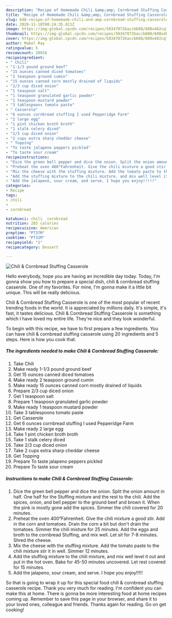 ```yaml
---
description: "Recipe of Homemade Chili &amp;amp; Cornbread Stuffing Casserole"
title: "Recipe of Homemade Chili &amp;amp; Cornbread Stuffing Casserole"
slug: 648-recipe-of-homemade-chili-and-amp-cornbread-stuffing-casserole
date: 2020-11-18T00:24:35.811Z
image: https://img-global.cpcdn.com/recipes/50347872baccb608/680x482cq70/chili-cornbread-stuffing-casserole-recipe-main-photo.jpg
thumbnail: https://img-global.cpcdn.com/recipes/50347872baccb608/680x482cq70/chili-cornbread-stuffing-casserole-recipe-main-photo.jpg
cover: https://img-global.cpcdn.com/recipes/50347872baccb608/680x482cq70/chili-cornbread-stuffing-casserole-recipe-main-photo.jpg
author: Mabel Ray
ratingvalue: 5
reviewcount: 20916
recipeingredient:
- " Chili"
- "1-1/3 pound ground beef"
- "15 ounces canned diced tomatoes"
- "2 teaspoon ground cumin"
- "15 ounces canned corn mostly drained of liquids"
- "2/3 cup diced onion"
- "1 teaspoon salt"
- "1 teaspoon granulated garlic powder"
- "1 teaspoon mustard powder"
- "3 tablespoons tomato paste"
- " Casserole"
- "6 ounces cornbread stuffing I used Pepperidge Farm"
- "2 large egg"
- "1 pint chicken broth broth"
- "1 stalk celery diced"
- "2/3 cup diced onion"
- "2 cups extra sharp cheddar cheese"
- " Topping"
- "To taste jalapeno peppers pickled"
- "To taste sour cream"
recipeinstructions:
- "Dice the green bell pepper and dice the onion. Split the onion amount in half. One half for the Stuffing mixture and the rest to the chili. Add the spices, onion, and bell pepper to the ground beef and brown it. When the pink is mostly gone add the spices. Simmer the chili covered for 20 minutes."
- "Preheat the oven 400°Fahrenheit. Give the chili mixture a good stir. Add in the corn and tomatoes. Drain the corn a bit but don&#39;t drain the tomatoes. Simmer the chili mixture for 25 minutes. Add the eggs and broth to the cornbread Stuffing, and mix well. Let sit for 7-8 minutes. Shred the cheese."
- "Mix the cheese with the stuffing mixture. Add the tomato paste to the chili mixture stir it in well. Simmer 12 minutes."
- "Add the stuffing mixture to the chili mixture, and mix well level it out and put in the hot oven. Bake for 45-50 minutes uncovered. Let rest covered for 15 minutes."
- "Add the jalapeno, sour cream, and serve. I hope you enjoy!!!!!"
categories:
- Recipe
tags:
- chili
- 
- cornbread

katakunci: chili  cornbread 
nutrition: 283 calories
recipecuisine: American
preptime: "PT37M"
cooktime: "PT32M"
recipeyield: "1"
recipecategory: Dessert

---
```



![Chili &amp; Cornbread Stuffing Casserole](https://img-global.cpcdn.com/recipes/50347872baccb608/680x482cq70/chili-cornbread-stuffing-casserole-recipe-main-photo.jpg)

Hello everybody, hope you are having an incredible day today. Today, I'm gonna show you how to prepare a special dish, chili &amp; cornbread stuffing casserole. One of my favorites. For mine, I'm gonna make it a little bit unique. This will be really delicious.

Chili &amp; Cornbread Stuffing Casserole is one of the most popular of recent trending foods in the world. It is appreciated by millions daily. It's simple, it's fast, it tastes delicious. Chili &amp; Cornbread Stuffing Casserole is something which I have loved my entire life. They're nice and they look wonderful.




To begin with this recipe, we have to first prepare a few ingredients. You can have chili &amp; cornbread stuffing casserole using 20 ingredients and 5 steps. Here is how you cook that.

<!--inarticleads1-->

##### The ingredients needed to make Chili &amp; Cornbread Stuffing Casserole:

1. Take  Chili
1. Make ready 1-1/3 pound ground beef
1. Get 15 ounces canned diced tomatoes
1. Make ready 2 teaspoon ground cumin
1. Make ready 15 ounces canned corn mostly drained of liquids
1. Prepare 2/3 cup diced onion
1. Get 1 teaspoon salt
1. Prepare 1 teaspoon granulated garlic powder
1. Make ready 1 teaspoon mustard powder
1. Take 3 tablespoons tomato paste
1. Get  Casserole
1. Get 6 ounces cornbread stuffing I used Pepperidge Farm
1. Make ready 2 large egg
1. Take 1 pint chicken broth broth
1. Take 1 stalk celery diced
1. Take 2/3 cup diced onion
1. Take 2 cups extra sharp cheddar cheese
1. Get  Topping
1. Prepare To taste jalapeno peppers pickled
1. Prepare To taste sour cream




<!--inarticleads2-->

##### Instructions to make Chili &amp; Cornbread Stuffing Casserole:

1. Dice the green bell pepper and dice the onion. Split the onion amount in half. One half for the Stuffing mixture and the rest to the chili. Add the spices, onion, and bell pepper to the ground beef and brown it. When the pink is mostly gone add the spices. Simmer the chili covered for 20 minutes.
1. Preheat the oven 400°Fahrenheit. Give the chili mixture a good stir. Add in the corn and tomatoes. Drain the corn a bit but don&#39;t drain the tomatoes. Simmer the chili mixture for 25 minutes. Add the eggs and broth to the cornbread Stuffing, and mix well. Let sit for 7-8 minutes. Shred the cheese.
1. Mix the cheese with the stuffing mixture. Add the tomato paste to the chili mixture stir it in well. Simmer 12 minutes.
1. Add the stuffing mixture to the chili mixture, and mix well level it out and put in the hot oven. Bake for 45-50 minutes uncovered. Let rest covered for 15 minutes.
1. Add the jalapeno, sour cream, and serve. I hope you enjoy!!!!!




So that is going to wrap it up for this special food chili &amp; cornbread stuffing casserole recipe. Thank you very much for reading. I'm confident you can make this at home. There is gonna be more interesting food at home recipes coming up. Remember to save this page in your browser, and share it to your loved ones, colleague and friends. Thanks again for reading. Go on get cooking!
